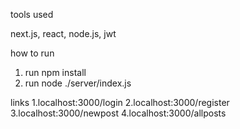 tools used

next.js, react, node.js, jwt

how to run
1. run npm install
2. run node ./server/index.js

links
1.localhost:3000/login
2.localhost:3000/register
3.localhost:3000/newpost
4.localhost:3000/allposts